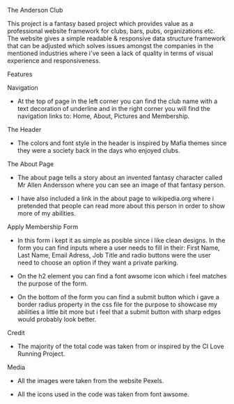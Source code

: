 The Anderson Club

This project is a fantasy based project which provides value as a professional website framework
for clubs, bars, pubs, organizations etc. The website gives a simple readable & responsive data structure framework that can be adjusted which solves issues amongst the companies in the mentioned industries where i've seen a lack of quality in terms of visual experience and responsiveness.

Features

Navigation

* At the top of page in the left corner you can find the club name with a text decoration of underline and in the right corner you will find the navigation links to: Home, About, Pictures and Membership.

The Header

* The colors and font style in the header is inspired by Mafia themes since they were a society back in the days who enjoyed clubs.

The About Page

* The about page tells a story about an invented fantasy character called Mr Allen Andersson where you can see an image of that fantasy person.

* I have also included a link in the about page to wikipedia.org where i pretended that people can read more about this person in order to show more of my abilities.

Apply Membership Form

* In this form i kept it as simple as posible since i like clean designs. In the form you can find inputs where a user needs to fill in their: First Name, Last Name, Email Adress, Job Title and radio buttons were the user need to choose an option if they want a private parking.

* On the h2 element you can find a font awsome icon which i feel matches the purpose of the form.

* On the bottom of the form you can find a submit button which i gave a border radius property in the css file for the purpose to showcase my abilities a little bit more but i feel that a submit button with sharp edges would probably look better.

Credit

* The majority of the total code was taken from or inspired by the CI Love Running Project. 

Media

* All the images were taken from the website Pexels.

* All the icons used in the code was taken from font awsome.


